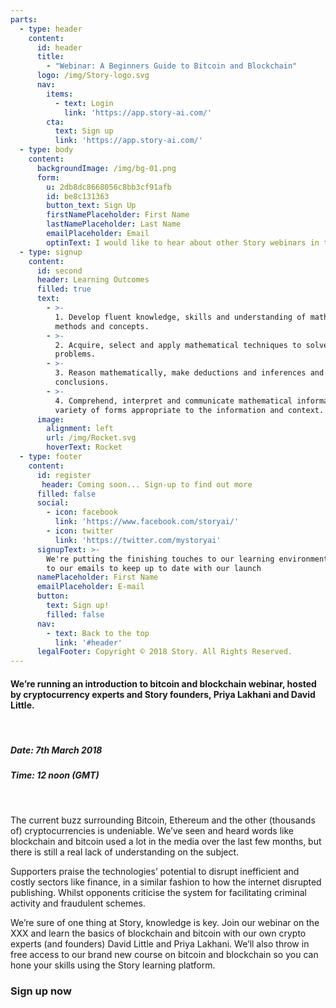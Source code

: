 ```yaml
---
parts:
  - type: header
    content:
      id: header
      title:
        - "Webinar: A Beginners Guide to Bitcoin and Blockchain"
      logo: /img/Story-logo.svg
      nav:
        items:
          - text: Login
            link: 'https://app.story-ai.com/'
        cta:
          text: Sign up
          link: 'https://app.story-ai.com/'
  - type: body
    content:
      backgroundImage: /img/bg-01.png
      form:
        u: 2db8dc8668056c8bb3cf91afb
        id: be8c131363
        button_text: Sign Up
        firstNamePlaceholder: First Name
        lastNamePlaceholder: Last Name
        emailPlaceholder: Email
        optinText: I would like to hear about other Story webinars in the future
  - type: signup
    content:
      id: second
      header: Learning Outcomes
      filled: true
      text:
        - >-
          1. Develop fluent knowledge, skills and understanding of mathematical
          methods and concepts.
        - >-
          2. Acquire, select and apply mathematical techniques to solve
          problems.
        - >-
          3. Reason mathematically, make deductions and inferences and draw
          conclusions.
        - >-
          4. Comprehend, interpret and communicate mathematical information in a
          variety of forms appropriate to the information and context.
      image:
        alignment: left
        url: /img/Rocket.svg
        hoverText: Rocket
  - type: footer
    content:
      id: register
       header: Coming soon... Sign-up to find out more
      filled: false
      social:
        - icon: facebook
          link: 'https://www.facebook.com/storyai/'
        - icon: twitter
          link: 'https://twitter.com/mystoryai'
      signupText: >-
        We're putting the finishing touches to our learning environment. Sign up
        to our emails to keep up to date with our launch
      namePlaceholder: First Name
      emailPlaceholder: E-mail
      button:
        text: Sign up!
        filled: false
      nav:
        - text: Back to the top
          link: '#header'
      legalFooter: Copyright © 2018 Story. All Rights Reserved.
---
```


#### We’re running an introduction to bitcoin and blockchain webinar, hosted by cryptocurrency experts and Story founders, Priya Lakhani and David Little.

&nbsp;

##### Date: 7th March 2018

##### Time: 12 noon (GMT)

&nbsp;

The current buzz surrounding Bitcoin, Ethereum and the other (thousands of) cryptocurrencies is undeniable. We’ve seen and heard words like blockchain and bitcoin used a lot in the media over the last few months, but there is still a real lack of understanding on the subject.

Supporters praise the technologies’ potential to disrupt inefficient and costly sectors like finance, in a similar fashion to how the internet disrupted publishing. Whilst opponents criticise the system for facilitating criminal activity and fraudulent schemes.

We’re sure of one thing at Story, knowledge is key. Join our webinar on the XXX and learn the basics of blockchain and bitcoin with our own crypto experts (and founders) David Little and Priya Lakhani. We’ll also throw in free access to our brand new course on bitcoin and blockchain so you can hone your skills using the Story learning platform.

### Sign up now